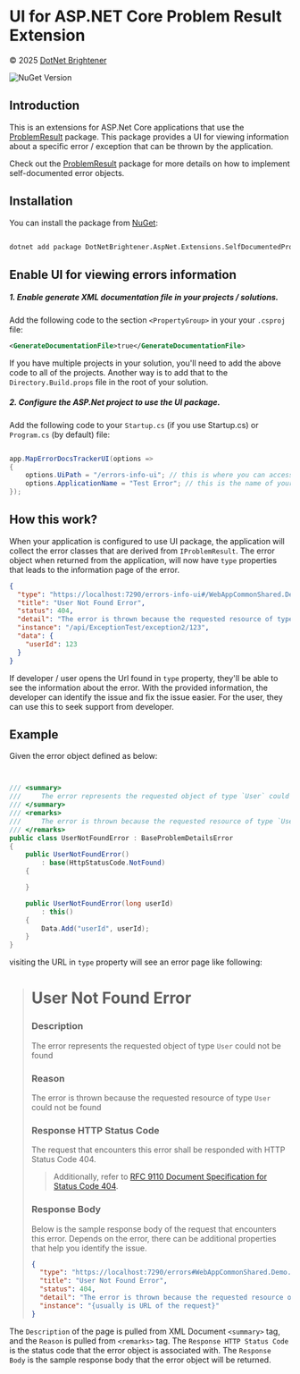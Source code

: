 # UI for ASP.NET Core Problem Result Extension

&copy; 2025 [DotNet Brightener](mailto:admin@dotnetbrightener.com)

![NuGet Version](https://img.shields.io/nuget/v/DotNetBrightener.AspNet.Extensions.SelfDocumentedProblemResult.UI)

## Introduction

This is an extensions for ASP.Net Core applications that use the [ProblemResult](https://www.nuget.org/packages/DotNetBrightener.AspNet.Extensions.SelfDocumentedProblemResult) package. This package provides a UI for viewing information about a specific error / exception that can be thrown by the application.

Check out the [ProblemResult](https://www.nuget.org/packages/DotNetBrightener.AspNet.Extensions.SelfDocumentedProblemResult) package for more details on how to implement self-documented error objects.

## Installation

You can install the package from [NuGet](https://www.nuget.org/packages/DotNetBrightener.AspNet.Extensions.SelfDocumentedProblemResult.UI):

```bash

dotnet add package DotNetBrightener.AspNet.Extensions.SelfDocumentedProblemResult.UI

```

## Enable UI for viewing errors information

##### 1. Enable generate XML documentation file in your projects / solutions.

Add the following code to the section `<PropertyGroup>` in your your `.csproj` file:

```xml
<GenerateDocumentationFile>true</GenerateDocumentationFile>
```

If you have multiple projects in your solution, you'll need to add the above code to all of the projects. Another way is to add that to the `Directory.Build.props` file in the root of your solution.

##### 2. Configure the ASP.Net project to use the UI package.

Add the following code to your `Startup.cs` (if you use Startup.cs) or `Program.cs` (by default) file:

```csharp

app.MapErrorDocsTrackerUI(options =>
{
    options.UiPath = "/errors-info-ui"; // this is where you can access the UI from your application
    options.ApplicationName = "Test Error"; // this is the name of your application
});

```

## How this work?

When your application is configured to use UI package, the application will collect the error classes that are derived from `IProblemResult`. The error object when returned from the application, will now have `type` properties that leads to the information page of the error.

```json
{
  "type": "https://localhost:7290/errors-info-ui#/WebAppCommonShared.Demo.Controllers.UserNotFoundError",
  "title": "User Not Found Error",
  "status": 404,
  "detail": "The error is thrown because the requested resource of type User could not be found",
  "instance": "/api/ExceptionTest/exception2/123",
  "data": {
    "userId": 123
  }
}
```

If developer / user opens the Url found in `type` property, they'll be able to see the information about the error. With the provided information, the developer can identify the issue and fix the issue easier. For the user, they can use this to seek support from developer.

## Example

Given the error object defined as below:

```csharp


/// <summary>
///     The error represents the requested object of type `User` could not be found
/// </summary>
/// <remarks>
///     The error is thrown because the requested resource of type `User` could not be found
/// </remarks>
public class UserNotFoundError : BaseProblemDetailsError
{
    public UserNotFoundError()
        : base(HttpStatusCode.NotFound)
    {

    }

    public UserNotFoundError(long userId)
        : this()
    {
        Data.Add("userId", userId);
    }
}
```

visiting the URL in `type` property will see an error page like following:

> # User Not Found Error
> 
> ### Description
> 
> The error represents the requested object of type `User` could not be found
> 
> ### Reason
> 
> The error is thrown because the requested resource of type `User` could not be found
> 
> ### Response HTTP Status Code
> 
> The request that encounters this error shall be responded with HTTP Status Code 404.
> > Additionally, refer to [RFC 9110 Document Specification for Status Code 404](https:/datatracker.ietf.org/doc/html/rfc9110/#name-404-not-found).
> ### Response Body
> 
> Below is the sample response body of the request that encounters this error. Depends on the error, there can be additional properties that help you identify the issue.
> ```json
> {
>   "type": "https://localhost:7290/errors#WebAppCommonShared.Demo.Controllers.UserNotFoundError",
>   "title": "User Not Found Error",
>   "status": 404,
>   "detail": "The error is thrown because the requested resource of type User could not be> >found",
>   "instance": "{usually is URL of the request}"
> }
> ```

The `Description` of the page is pulled from XML Document `<summary>` tag, and the `Reason` is pulled from `<remarks>` tag. The `Response HTTP Status Code` is the status code that the error object is associated with. The `Response Body` is the sample response body that the error object will be returned.
